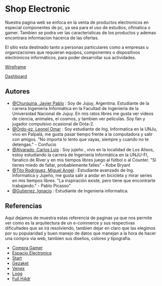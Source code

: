 # Shop Electronic
Nuestra pagina web se enfoca en la venta de productos electronicos en especial componentes de pc, ya sea para el uso de estudios, ofimatica o gamer. Tambien se podra ver las caracteristicas de los productos y ademas encontrara informacion hacerca de las ofertas.

El sitio esta destinado tanto a personas particulares como a empresas u organizaciones que requieran equipos, componentes o dispositivos electrónicos informáticos, para poder desarrollar sus actividades.

[Wireframe](https://drive.google.com/file/d/1IxKOAWwu2gQaN6vxJJ9Wl99Ox5_z_tOe/view?usp=drive_link)

[Dashboard](https://github.com/IgnacioG04/AdminPanel)

## Autores
- [@Churquina, Javier Pablo](https://github.com/javis14) : Soy de Jujuy, Argentina. Estudiante de la carrera Ingeniería Informática en la Facultad de Ingeniería de la Universidad Nacional de Jujuy. En mis ratos libres me gusta ver videos de ciencia, animales, el cosmos, y tambien ver películas. Soy fan y jugador compulsivo ocasional de Dota-2.
- [@Ordo-ez, Leonel Omar](https://www.github.com/leo2296) : Soy estudiante de Ing. Informatica en la UNJu, vivo en Palpalá, me gusta pasar tiempo frente a la computadora y salir con amigos.
"No importa lo lento que vayas, siempre y cuando no te detengas." - Confucio 
- [@Alvarado, Carlos Luis](https://github.com/carlos-luis-alvarado) : Soy jujeño , vivo en la localidad de Los Alisos, estoy estudiando la carrera de Ingeniería Informática en la UNJU-FI, fanatico de River y en mis tiempos libres juego al fútbol o al Counter.
"Si tienes miedo de fallar, probablemente falles" - Kobe Bryant
- [@Tito Rodriguez, Miguel Angel](https://www.github.com/octokatherine) : Estudiante avanzado de Ing. Informatica y Jujeño, me gusta salir a andar en bicicleta y mirar series en mis tiempos libres.
"La inspiración existe, pero tiene que encontrarte trabajando." - Pablo Picasso"
- [@Gutierrez, Ignacio](https://www.github.com/octokatherine) : Estudiante de Ingenieria informatica. 

## Referencias  
Aqui dejamos de muestra estas referencia de paginas ya que nos permite ver como es la arquitectura de un e-commerce y sus respectivas dificultades que se irá resolviendo, tambien dejar en claro que las elegimos por su popularidad y buen manejo de datos que manejan a la hora de hacer una compra via web, tambien sus diseños, colores y tipografia.

 - [Compra Gamer](https://compragamer.com/)
 - [Espacio Electronica](https://www.espacioelectronica.com/)
 - [Start](https://www.start.com.ar/)
 - [Gezaket](https://www.gezatek.com.ar/)
 - [Venex](https://www.venex.com.ar/)
 - [Logg](https://www.logg.com.ar/)
 - [Full H4dr](https://www.fullh4rd.com.ar/)



